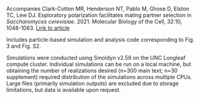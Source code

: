 Accompanies Clark-Cotton MR, Henderson NT, Pablo M, Ghose D, Elston TC, Lew DJ. Exploratory polarization facilitates mating partner selection in *Saccharomyces cerevisiae*. 2021. Molecular Biology of the Cell, 32:10, 1048-1063. [Link to article](https://www.molbiolcell.org/doi/full/10.1091/mbc.E21-02-0068)

Includes particle-based simulation and analysis code corresponding to Fig. 3 and Fig. S2.

Simulations were conducted using Smoldyn v2.58 on the UNC Longleaf compute cluster. Individual simulations can be run on a local machine, but obtaining the number of realizations desired (n=300 main text; n=30 supplement) required distribution of the simulations across multiple CPUs. Large files (primarily simulation outputs) are excluded due to storage limitations, but data is available upon request.
